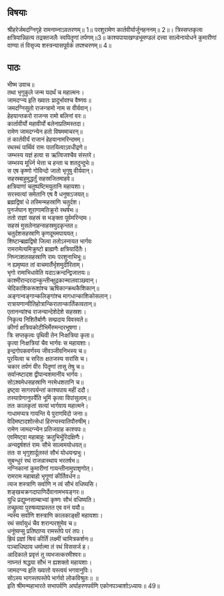 ## विषयाः

श्रीहरेर्जमदग्निगृहे रामनाम्नाऽवतरणम्॥ 1॥ परशुरामेण कार्तवीर्यार्जुनहननम्॥ 2॥। त्रिस्सप्तकृत्वः क्षत्रियान्निहत्य तद्रक्तजलैः स्वपितॄणां तर्पणम्॥3॥ काश्यपायाखण्डभूमण्डलं दत्त्वा साल्वेनायोधने कुमारीणां वाण्या तं विसृज्य शस्त्रन्यासपूर्वकं तपश्चरणम्॥ 4॥

## पाठः

भीष्म उवाच॥  
तथा भृगुकुले जन्म यदर्थं च महात्मनः।  
जामदग्न्य इति ख्यातः प्रादुर्भावश्च वैष्णवः॥  
जमदग्निसुतो राजन्त्रामो नाम स वीर्यवान्।  
हेहयान्तकरो राजन्स रामो बलिनां वरः॥  
कार्तावीर्यो महावीर्यो बलेनाप्रतिमस्तदा।  
रामेण जामदग्न्येन हतो विषममाचरन्॥  
तं कार्तवीर्यं राजानं हेहयानामरिन्दमम्।  
रथस्थं पार्थिवं रामः पातयित्वाऽवधीद्रणे॥  
जम्भस्य यज्ञं हत्वा स ऋत्विजश्चैव संस्तरे।  
जम्भस्य मूर्ध्नि भेत्ता च हन्ता च शतदुन्दुभेः॥  
स एष कृष्णो गोविन्दो जातो भृगुषु वीर्यवान्।  
सहस्रबाहुमुद्धर्तुं सहस्रजितमाहवे॥  
क्षत्रियाणां चतुष्पष्टिमयुतानि महायशाः।  
सरस्वत्यां समेतानि एष वै धनुषाऽजयत्॥  
ब्रह्मद्विषां धे तस्मिन्महस्राणि चतुर्दश।  
पुनर्जघान शूराणामतिक्रूरो रथर्षभः॥  
ततो राज्ञां सहस्रं स भङ्क्ता पूर्वमरिन्दमः।  
सहस्रं मुसलेनाहन्सहस्रमुदकृन्तत॥  
चतुर्दशसहस्राणि कृणदूममपाययत्।  
शिष्टान्ब्रह्मद्विषो जित्वा ततोऽस्नायत भार्गवः  
रामरामेत्यमिक्रुष्टो ब्राह्मणैः क्षत्रियार्दितैः।  
निघ्नञ्शतसहस्राणि रामः परशुनाभिभूः॥  
न ह्यमृष्यत तां वाचमार्तैर्भृशमुदीरिताम्।  
भृगो रामाभिधावेति यदाऽक्रन्दन्द्विजातयः॥  
काश्मीरान्दरदान्कुन्तीन्क्षुद्रकान्मालवाञ्छवान्।  
चेदिकाशिकरूशांश्च ऋषिकान्क्रथकैशिकान्॥  
अङ्गान्वङ्गान्कलिङ्गांश्च मागधान्काशिकोसलान्।  
रात्रायणान्वीतिहोत्रान्किरातान्कार्तिकावतान्॥  
एतानन्यांश्च राजन्यान्देशेदेशे सहस्रशः।  
निकृत्य निशितैर्बाणैः सम्प्रदाय विवस्वते॥  
कीर्णा क्षत्रियकोटीभिर्मेरुमन्दरभूषणा।  
त्रिः सप्तकृत्वः पृथिवी तेन निःक्षत्रिया कृता॥  
कृत्वा निःक्षत्रियां चैव भार्गवः स महायशाः।  
इन्द्रगोपकवर्णस्य जीवञ्जीवनिभस्य च॥  
पूरयित्वा च सरितः क्षतजस्य सरांसि च।  
चकार तर्पणं वीरः पितॄणां तासु तेषु च॥  
सर्वानष्टादश द्वीपान्वशमानीय भार्गवः।  
सोऽश्वमेधसहस्राणि नरमेधशतानि च॥  
इष्ट्वा सागरपर्यन्तां काश्यपाय महीं ददौ।  
तस्याग्रेणानुपर्येति भूमिं कृत्वा विपांसुलाम्॥  
ततः कालकृतां सत्यां भार्गवाय महात्मने।  
गाधामप्यत्र गायन्ति ये पुराणविदो जनाः॥  
वेदिमष्टादशोत्सेधां हिरण्यस्यातिपौरुषीम्।  
रामेण जामदग्न्येन प्रतिजग्राह काश्यपः॥  
एवमिष्ट्वा महाबाहुः क्रतुभिर्भूरिदक्षिणैः।  
अन्यद्वर्षशतं रामः सौभे साल्वमयोधयत्॥  
ततः स भृगुशार्दूलस्तं सौभं योधयन्प्रभुः।  
सुबन्धुरं रथं राजन्नास्थाय भरतर्षभ॥  
नग्निकानां कुमारीणां गायन्तीनामुपाशृणोत्।  
रामराम महाबाहो भृगूणां कीर्तिवर्धन॥  
त्यज शस्त्राणि सर्वाणि न त्वं सौभं वधिष्यसि।  
शङ्खचक्रगदापाणिर्देवानामभयङ्गरः॥  
युधि प्रद्युम्नसाम्बाभ्यां कृष्णः सौभं वधिष्यति।  
तच्छ्रुत्वा पुरुषव्याघ्रस्तत एव वनं ययौ॥  
न्यस्य सर्वाणि शस्त्राणि कालकाङ्क्षी महायशाः।  
रथं सर्वायुधं चैव शरान्परशुमेव च॥  
धनूंष्यप्सु प्रतिष्ठाप्य रामस्तेपे परं तपः।  
ह्रियं प्रज्ञां श्रियं कीर्तिं लक्ष्मीं चामित्रकर्शनः॥  
पञ्चाधिष्ठाय धर्मात्मा तं रथं विससर्ज ह।  
आदिकाले प्रवृत्तं तु व्यभजत्करमीश्वरः॥  
नाघ्नतं श्रद्धया सौभं न ह्यशक्तो महायशाः।  
जामदग्न्य इति ख्यातो यस्त्वयं भगवानुपिः।  
सोऽस्य भागस्तपस्तेपे भार्गवो लोकविश्रुतः॥ ॥  
इति श्रीमन्महाभारते सभापर्वणि अर्घाहरणपर्वणि एकोनपञ्चाशोऽध्यायः॥ 49॥

